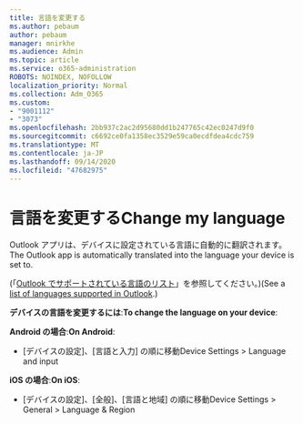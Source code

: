 ```yaml
---
title: 言語を変更する
ms.author: pebaum
author: pebaum
manager: mnirkhe
ms.audience: Admin
ms.topic: article
ms.service: o365-administration
ROBOTS: NOINDEX, NOFOLLOW
localization_priority: Normal
ms.collection: Adm_O365
ms.custom:
- "9001112"
- "3073"
ms.openlocfilehash: 2bb937c2ac2d95680dd1b247765c42ec0247d9f0
ms.sourcegitcommit: c6692ce0fa1358ec3529e59ca0ecdfdea4cdc759
ms.translationtype: MT
ms.contentlocale: ja-JP
ms.lasthandoff: 09/14/2020
ms.locfileid: "47682975"
---
```

# <a name="change-my-language"></a><span data-ttu-id="4e16a-102">言語を変更する</span><span class="sxs-lookup"><span data-stu-id="4e16a-102">Change my language</span></span>

<span data-ttu-id="4e16a-103">Outlook アプリは、デバイスに設定されている言語に自動的に翻訳されます。</span><span class="sxs-lookup"><span data-stu-id="4e16a-103">The Outlook app is automatically translated into the language your device is set to.</span></span> 

<span data-ttu-id="4e16a-104">(「[Outlook でサポートされている言語のリスト](https://acompli.helpshift.com/a/outlook/?s=general-questions&f=in-which-languages-is-your-app-translated)」を参照してください。)</span><span class="sxs-lookup"><span data-stu-id="4e16a-104">(See a [list of languages supported in Outlook](https://acompli.helpshift.com/a/outlook/?s=general-questions&f=in-which-languages-is-your-app-translated).)</span></span> 

<span data-ttu-id="4e16a-105">**デバイスの言語を変更するには**:</span><span class="sxs-lookup"><span data-stu-id="4e16a-105">**To change the language on your device**:</span></span> 

<span data-ttu-id="4e16a-106">**Android の場合**:</span><span class="sxs-lookup"><span data-stu-id="4e16a-106">**On Android**:</span></span> 

- <span data-ttu-id="4e16a-107">[デバイスの設定]、[言語と入力] の順に移動</span><span class="sxs-lookup"><span data-stu-id="4e16a-107">Device Settings > Language and input</span></span> 

<span data-ttu-id="4e16a-108">**iOS の場合**:</span><span class="sxs-lookup"><span data-stu-id="4e16a-108">**On iOS**:</span></span> 

- <span data-ttu-id="4e16a-109">[デバイスの設定]、[全般]、[言語と地域] の順に移動</span><span class="sxs-lookup"><span data-stu-id="4e16a-109">Device Settings > General > Language & Region</span></span> 
